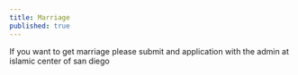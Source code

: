 ```yaml
---
title: Marriage
published: true
---
```

If you want to get marriage please submit and application with the admin at islamic center of san diego

